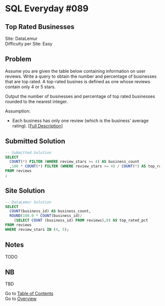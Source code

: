 # SQL Everyday \#089

## Top Rated Businesses

Site: DataLemur\
Difficulty per Site: Easy

## Problem

Assume you are given the table below containing information on user reviews. Write a query to obtain the number and percentage of businesses that are top rated. A top-rated busines is defined as one whose reviews contain only 4 or 5 stars.

Output the number of businesses and percentage of top rated businesses rounded to the nearest integer.

Assumption:

* Each business has only one review (which is the business' average rating). [[Full Description](https://datalemur.com/questions/sql-top-businesses)]

## Submitted Solution

```sql
-- Submitted Solution
SELECT
  COUNT(*) FILTER (WHERE review_stars >= 4) AS business_count
  ,100 * COUNT(*) FILTER (WHERE review_stars >= 4) / COUNT(*) AS top_rated_pct
FROM reviews
;
```

## Site Solution

```sql
-- DataLemur Solution 
SELECT 
  COUNT(business_id) AS business_count,
  ROUND(100.0 * COUNT(business_id)/
    (SELECT COUNT (business_id) FROM reviews),0) AS top_rated_pct
FROM reviews
WHERE review_stars IN (4, 5);
```

## Notes

TODO

## NB

TBD

Go to [Table of Contents](/README.md#contents)\
Go to [Overview](/README.md)
